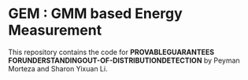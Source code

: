 # GEM : GMM based Energy Measurement

This repository contains the code for **PROVABLEGUARANTEES FORUNDERSTANDINGOUT-OF-DISTRIBUTIONDETECTION** by Peyman Morteza and Sharon Yixuan Li. 
